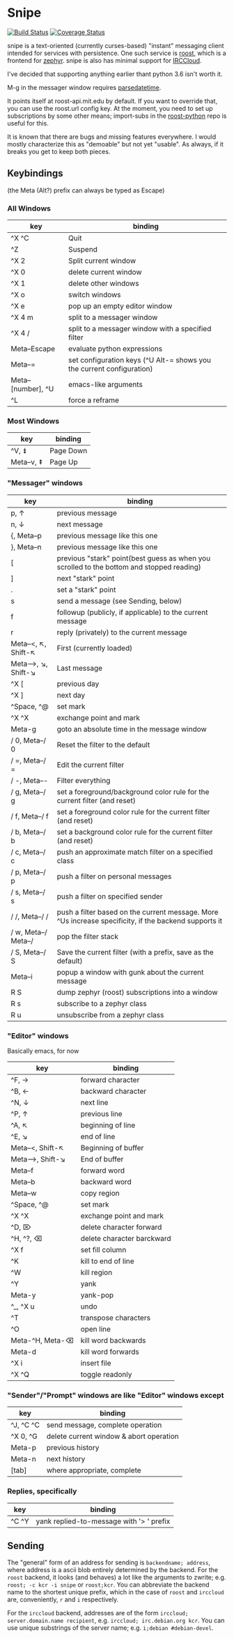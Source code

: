 Snipe
=====

[![Build Status](https://travis-ci.org/kcr/snipe.svg?branch=master)](https://travis-ci.org/kcr/snipe)
[![Coverage Status](https://coveralls.io/repos/github/kcr/snipe/badge.svg?branch=master)](https://coveralls.io/github/kcr/snipe?branch=master)


snipe is a text-oriented (currently curses-based) "instant" messaging
client intended for services with persistence.  One such service is
[roost](https://github.com/roost-im), which is a frontend for
[zephyr](https://github.com/zephyr-im).  snipe is also has
minimal support for [IRCCloud](https://www.irccloud.com).

I've decided that supporting anything earlier thant python 3.6 isn't
worth it.

M-g in the messager window requires
[parsedatetime](https://github.com/bear/parsedatetime).

It points itself at roost-api.mit.edu by default.  If you want to
override that, you can use the roost.url config key.  At the moment,
you need to set up subscriptions by some other means; import-subs in
the [roost-python](https://github.com/roost-im/roost-python) repo is
useful for this.

It is known that there are bugs and missing features everywhere.  I
would mostly characterize this as "demoable" but not yet "usable".  As
always, if it breaks you get to keep both pieces.

Keybindings
-----------

(the Meta (Alt?) prefix can always be typed as Escape)

### All Windows

key      | binding
---------|----------------
^X ^C | Quit
^Z    | Suspend
^X 2  | Split current window
^X 0  | delete current window
^X 1  | delete other windows
^X o  | switch windows
^X e  | pop up an empty editor window
^X 4 m | split to a messager window
^X 4 / | split to a messager window with a specified filter
Meta–Escape | evaluate python expressions
Meta–=      | set configuration keys  (^U Alt-= shows you the current configuration)
Meta–[number], ^U | emacs-like arguments
^L | force a reframe

### Most Windows

key  | binding
-----|----------
^V, ⇟ | Page Down
Meta–v, ⇞ | Page Up


### "Messager" windows

key      | binding
---------|----------------
p, ↑     | previous message
n, ↓     | next message
{, Meta–p    | previous message like this one
}, Meta–n    | previous message like this one
[        | previous "stark" point(best guess as when you scrolled to the bottom and stopped reading)
]        | next "stark" point
.        | set a "stark" point
s        | send a message (see Sending, below)
f        | followup (publicly, if applicable) to the current message
r        | reply (privately) to the current message
Meta–<, ↖, Shift-↖ | First (currently loaded)
Meta–>, ↘, Shift-↘ | Last message
^X [     | previous day
^X ]     | next day
^Space, ^@ | set mark
^X ^X | exchange point and mark
Meta-g | goto an absolute time in the message window
/ 0, Meta–/ 0 | Reset the filter to the default
/ =, Meta–/ = | Edit the current filter
/ -, Meta–- | Filter everything
/ g, Meta–/ g | set a foreground/background color rule for the current filter (and reset)
/ f, Meta–/ f | set a foreground color rule for the current filter (and reset)
/ b, Meta–/ b | set a background color rule for the current filter (and reset)
/ c, Meta–/ c | push an approximate match filter on a specified class
/ p, Meta–/ p | push a filter on personal messages
/ s, Meta–/ s | push a filter on specified sender
/ /, Meta–/ / | push a filter based on the current message.  More ^Us increase specificity, if the backend supports it
/ w, Meta–/ Meta–/ | pop the filter stack
/ S, Meta–/ S | Save the current filter (with a prefix, save as the default)
Meta–i | popup a window with gunk about the current message
R S | dump zephyr (roost) subscriptions into a window
R s | subscribe to a zephyr class
R u | unsubscribe from a zephyr class

### "Editor" windows

Basically emacs, for now

key      | binding
---------|----------------
^F, → | forward character
^B, ← | backward character
^N, ↓ | next line
^P, ↑ | previous line
^A, ↖ | beginning of line
^E, ↘ | end of line
Meta–<, Shift-↖ | Beginning of buffer
Meta–>, Shift-↘ | End of buffer
Meta–f | forward word
Meta–b | backward word
Meta–w | copy region
^Space, ^@ | set mark
^X ^X | exchange point and mark
^D, ⌦ | delete character forward
^H, ^?, ⌫ | delete character barckward
^X f | set fill column
^K | kill to end of line
^W | kill region
^Y | yank
Meta-y | yank-pop
^_, ^X u | undo
^T | transpose characters
^O | open line
Meta-^H, Meta-⌫ | kill word backwards
Meta-d | kill word forwards
^X i | insert file
^X ^Q | toggle readonly

### "Sender"/"Prompt" windows are like "Editor" windows except
key      | binding
---------|----------------
^J, ^C ^C | send message, complete operation
^X 0, ^G | delete current window & abort operation
Meta-p | previous history
Meta-n | next history
[tab] | where appropriate, complete

### Replies, specifically
key      | binding
---------|----------------
^C ^Y | yank replied-to-message with '> ' prefix

Sending
-------

The "general" form of an address for sending is `backendname;
address`, where address is a ascii blob entirely determined by the
backend.  For the `roost` backend, it looks (and behaves) a lot like the arguments
to zwrite; e.g. `roost; -c kcr -i snipe` or `roost;kcr`.  You can
abbreviate the backend name to the shortest unique prefix, which in
the case of `roost` and `irccloud` are, conveniently, `r` and `i`
respectively.

For the `irccloud` backend, addresses are of the form `irccloud; server.domain.name recipient`,
e.g. `irccloud; irc.debian.org kcr`.  You can use unique substrings of the server name; e.g.
`i;debian #debian-devel`.
